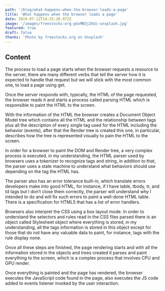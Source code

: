 ```yaml
---
path: '/blog/what-happens-when-the-browser-loads-a-page'
title: 'What happens when the browser loads a page'
date: 2019-07-12T14:25:20.972Z
image: '/images/freestocks-org-pUvMN3j2kGc-unsplash.jpg'
featured: true
draft: false
thanks: 'Photo by freestocks.org on Unsplash'
---
```


## Content

The process to load a page starts when the browser requests a resource to the server, there are many different verbs that tell the server how it is expected to handle that request but we will stick with the most common one, to load a page using get.

Once the server responds with, typically, the HTML of the page requested, the browser reads it and starts a process called parsing HTML which is responsible to paint the HTML to the screen.

With the information of the HTML the browser creates a Document Object Model tree which contains all the HTML and the relationship between tags plus all the description of every single tag used for the HTML including the behavior (events), after that the Render tree is created this one, in particular, describes how the tree is represented visually to pain the HTML to the screen.

In order for a browser to paint the DOM and Render tree, a very complex process is executed, in my understanding, the HTML parser used by browsers uses a tokenizer to recognize tags and string, in addition to that, the parser uses a state machine to understand what behaviors should use depending on the tag the HTML has.

The parser also has an error tolerance built-in, which translate errors developers make into good HTML, for instance, if I have table, tbody, tr, and td tags but I don’t close them correctly, the parser will understand why I intended to do and will fix such errors to paint a well-done HTML table. There is a specification for HTML5 that has a list of error handlers.

Browsers also interpret the CSS using a box layout mode. In order to understand the selectors and rules read in the CSS files parsed there is an object called Stylesheet object where everything is stored, in my understanding, all the tags information is stored in this object except for those that do not have any valuable data to paint, for instance, tags with the rule display none.

Once all these steps are finished, the page rendering starts and with all the information stored in the objects and trees created it parses and paint everything to the screen, which is a complex process that involves CPU and GPU render.

Once everything is painted and the page has rendered, the browser executes the JavaScript code found in the page, also executes the JS code added to events listener invoked by the user interaction.
